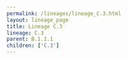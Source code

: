 ```yaml
---
permalink: /lineages/lineage_C.3.html
layout: lineage_page
title: Lineage C.3
lineage: C.3
parent: B.1.1.1
children: ['C.3']
---
```

